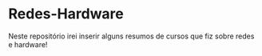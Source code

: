 # Redes-Hardware
Neste repositório irei inserir alguns resumos de cursos que fiz sobre redes e hardware!
